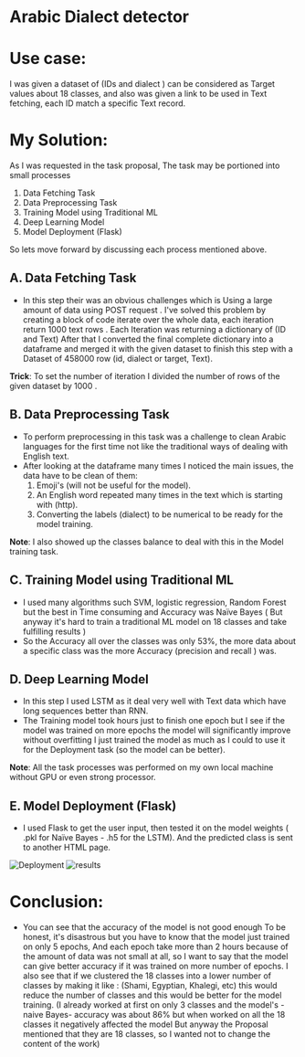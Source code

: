 # **Arabic Dialect detector**

# Use case: 
I was given a dataset of (IDs and dialect ) can be considered as Target values about 18 classes, and also
was given a link to be used in Text fetching, each ID match a specific Text record.

# My Solution: 
As I was requested in the task proposal, The task may be portioned into small processes
1. Data Fetching Task
2. Data Preprocessing Task
3. Training Model using Traditional ML
4. Deep Learning Model
5. Model Deployment (Flask)


So lets move forward by discussing each process mentioned above.

## A. Data Fetching Task
- In this step their was an obvious challenges which is Using a large amount of data using POST request .
I've solved this problem by creating a block of code iterate over the whole data, each iteration return 1000 text
rows . Each Iteration was returning a dictionary of (ID and Text)
After that I converted the final complete dictionary into a dataframe and merged it with the given dataset to
finish this step with a Dataset of 458000 row (id, dialect or target, Text).

**Trick**: To set the number of iteration I divided the number of rows of the given dataset by 1000 .


## B. Data Preprocessing Task
- To perform preprocessing in this task was a challenge to clean Arabic languages for the first time not like the
traditional ways of dealing with English text.
- After looking at the dataframe many times I noticed the main issues, the data have to be clean of them:
    1. Emoji's (will not be useful for the model).
    2. An English word repeated many times in the text which is starting with (http).
    3. Converting the labels (dialect) to be numerical to be ready for the model training.
    
**Note**: I also showed up the classes balance to deal with this in the Model training task.


## C. Training Model using Traditional ML
- I used many algorithms such SVM, logistic regression, Random Forest but the best in Time consuming and Accuracy was Naïve Bayes ( But anyway it's hard to train a traditional ML model on 18 classes and take fulfilling
results )
- So the Accuracy all over the classes was only 53%, the more data about a specific class was the more Accuracy
(precision and recall ) was.


## D. Deep Learning Model
- In this step I used LSTM as it deal very well with Text data which have long sequences better than RNN.
- The Training model took hours just to finish one epoch but I see if the model was trained on more epochs the model will significantly improve without overfitting I just trained the model as much as I could to use it for the Deployment task (so the model can be better).

**Note**: All the task processes was performed on my own local machine without GPU or even strong processor.


## E. Model Deployment (Flask)
- I used Flask to get the user input, then tested it on the model weights ( .pkl for Naïve Bayes - .h5 for the LSTM). And the predicted class is sent to another HTML page.

![Deployment](https://user-images.githubusercontent.com/29346634/157139981-7955e8c3-e8bf-4044-89d2-808667978217.PNG)
![results](https://user-images.githubusercontent.com/29346634/157140122-563891c9-fb23-46ee-b57e-3df520359716.PNG)



# Conclusion:
- You can see that the accuracy of the model is not good enough To be honest, it's disastrous but you have to know that the model just trained on only 5 epochs, And each epoch take more than 2 hours because of the amount of data was not small at all, so I want to say that the model can give better accuracy if it was trained on more number of epochs. I also see that if we clustered the 18 classes into a lower number of classes by making it like : (Shami, Egyptian, Khalegi, etc) this would reduce the number of classes and this would be better for the model training. (I already worked at first on only 3 classes and the model's -naive Bayes- accuracy was about 86% but when worked on all the 18 classes it negatively affected the model But anyway the Proposal mentioned that they are 18 classes, so I wanted not to change the content of the work)



